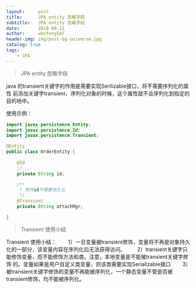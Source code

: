 ```yaml
---
layout:     post
title:      JPA entity 忽略字段
subtitle:   JPA entity 忽略字段
date:       2018-09-11
author:     wenfengSAT
header-img: img/post-bg-universe.jpg
catalog: true
tags:
    - JPA
---
```


>JPA entity 忽略字段


java 的transient关键字的作用是需要实现Serilizable接口，将不需要序列化的属性
前添加关键字transient，序列化对象的时候，这个属性就不会序列化到指定的目的地中。

使用示例：

```java
import javax.persistence.Entity;
import javax.persistence.Id;
import javax.persistence.Transient;

@Entity
public class OrderEntity {
    
    @Id
    //...
    private String id;

    /**
     * 附件id不需要持久化
     */
    @Transient
    private String attachMgr;

}
```

>Transient 使用小结

  
Transient 使用小结：
　　1）一旦变量被transient修饰，变量将不再是对象持久化的一部分，该变量内容在序列化后无法获得访问。
　　2）transient关键字只能修饰变量，而不能修饰方法和类。注意，本地变量是不能被transient关键字修饰
	的。变量如果是用户自定义类变量，则该类需要实现Serializable接口
　　3）被transient关键字修饰的变量不再能被序列化，一个静态变量不管是否被transient修饰，均不能被序列化。















